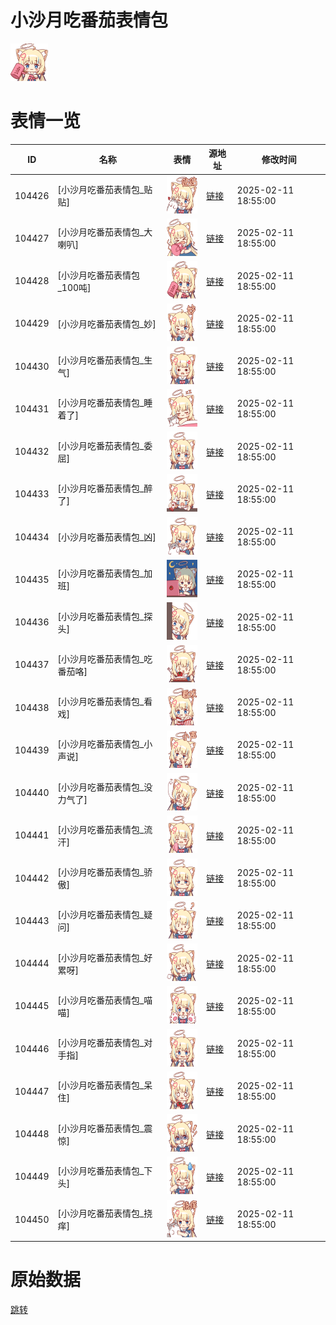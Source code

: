 # 小沙月吃番茄表情包

<img src="./cover.png" height="60" alt="cover" />

# 表情一览

|ID|名称|表情|源地址|修改时间|
|----|----|----|----|----|
|104426|[小沙月吃番茄表情包_贴贴]|<img src="./pic/104426_%5B小沙月吃番茄表情包_贴贴%5D.png" height="60" alt="贴贴"/>|[链接](https://i0.hdslb.com/bfs/garb/af3494d845da9a14d1c3ce7e6bb4231e350dd50c.png)|2025-02-11 18:55:00|
|104427|[小沙月吃番茄表情包_大喇叭]|<img src="./pic/104427_%5B小沙月吃番茄表情包_大喇叭%5D.png" height="60" alt="大喇叭"/>|[链接](https://i0.hdslb.com/bfs/garb/e89865ae911a35855d946139156275b36b7280dd.png)|2025-02-11 18:55:00|
|104428|[小沙月吃番茄表情包_100吨]|<img src="./pic/104428_%5B小沙月吃番茄表情包_100吨%5D.png" height="60" alt="100吨"/>|[链接](https://i0.hdslb.com/bfs/garb/2497c7d7eac7138f35163e20f15b2237e6e54809.png)|2025-02-11 18:55:00|
|104429|[小沙月吃番茄表情包_妙]|<img src="./pic/104429_%5B小沙月吃番茄表情包_妙%5D.png" height="60" alt="妙"/>|[链接](https://i0.hdslb.com/bfs/garb/f03a14bd83a592c6f4a00036dafeff28fd6931d3.png)|2025-02-11 18:55:00|
|104430|[小沙月吃番茄表情包_生气]|<img src="./pic/104430_%5B小沙月吃番茄表情包_生气%5D.png" height="60" alt="生气"/>|[链接](https://i0.hdslb.com/bfs/garb/824c51bb03ef12df23abea574d2bfa0dc811866f.png)|2025-02-11 18:55:00|
|104431|[小沙月吃番茄表情包_睡着了]|<img src="./pic/104431_%5B小沙月吃番茄表情包_睡着了%5D.png" height="60" alt="睡着了"/>|[链接](https://i0.hdslb.com/bfs/garb/dd7d0038ff75499f36d174d5f05e733d6990727c.png)|2025-02-11 18:55:00|
|104432|[小沙月吃番茄表情包_委屈]|<img src="./pic/104432_%5B小沙月吃番茄表情包_委屈%5D.png" height="60" alt="委屈"/>|[链接](https://i0.hdslb.com/bfs/garb/4b44842e6ed288e4b92f3f8c89459fc73e28d3e9.png)|2025-02-11 18:55:00|
|104433|[小沙月吃番茄表情包_醉了]|<img src="./pic/104433_%5B小沙月吃番茄表情包_醉了%5D.png" height="60" alt="醉了"/>|[链接](https://i0.hdslb.com/bfs/garb/1cf97fe7b87395aaa2a09fb9a6385ba5203eab05.png)|2025-02-11 18:55:00|
|104434|[小沙月吃番茄表情包_凶]|<img src="./pic/104434_%5B小沙月吃番茄表情包_凶%5D.png" height="60" alt="凶"/>|[链接](https://i0.hdslb.com/bfs/garb/8ed3285e379a942f0ae53b48191d64de06ea9e23.png)|2025-02-11 18:55:00|
|104435|[小沙月吃番茄表情包_加班]|<img src="./pic/104435_%5B小沙月吃番茄表情包_加班%5D.png" height="60" alt="加班"/>|[链接](https://i0.hdslb.com/bfs/garb/1b023e4071b166ef2f48f91b625b46529177a28f.png)|2025-02-11 18:55:00|
|104436|[小沙月吃番茄表情包_探头]|<img src="./pic/104436_%5B小沙月吃番茄表情包_探头%5D.png" height="60" alt="探头"/>|[链接](https://i0.hdslb.com/bfs/garb/3a37caa07fca0820d65b163c35db55988bcdeca1.png)|2025-02-11 18:55:00|
|104437|[小沙月吃番茄表情包_吃番茄咯]|<img src="./pic/104437_%5B小沙月吃番茄表情包_吃番茄咯%5D.png" height="60" alt="吃番茄咯"/>|[链接](https://i0.hdslb.com/bfs/garb/851960cb57777400752e74adad1a22bc64f9c7f8.png)|2025-02-11 18:55:00|
|104438|[小沙月吃番茄表情包_看戏]|<img src="./pic/104438_%5B小沙月吃番茄表情包_看戏%5D.png" height="60" alt="看戏"/>|[链接](https://i0.hdslb.com/bfs/garb/e00e721f4bd609ab6b4dcfa84d0b8feecc091de3.png)|2025-02-11 18:55:00|
|104439|[小沙月吃番茄表情包_小声说]|<img src="./pic/104439_%5B小沙月吃番茄表情包_小声说%5D.png" height="60" alt="小声说"/>|[链接](https://i0.hdslb.com/bfs/garb/0e904afefbf41c27c744e6fbbfe08d19b3ed727c.png)|2025-02-11 18:55:00|
|104440|[小沙月吃番茄表情包_没力气了]|<img src="./pic/104440_%5B小沙月吃番茄表情包_没力气了%5D.png" height="60" alt="没力气了"/>|[链接](https://i0.hdslb.com/bfs/garb/652f8620ed81553d2fddbe3b83a05498d526bc06.png)|2025-02-11 18:55:00|
|104441|[小沙月吃番茄表情包_流汗]|<img src="./pic/104441_%5B小沙月吃番茄表情包_流汗%5D.png" height="60" alt="流汗"/>|[链接](https://i0.hdslb.com/bfs/garb/7c637f97074195c93c408a33de8c8fc236aa9c68.png)|2025-02-11 18:55:00|
|104442|[小沙月吃番茄表情包_骄傲]|<img src="./pic/104442_%5B小沙月吃番茄表情包_骄傲%5D.png" height="60" alt="骄傲"/>|[链接](https://i0.hdslb.com/bfs/garb/654b744d5eae696036af86116c64ba72f694485a.png)|2025-02-11 18:55:00|
|104443|[小沙月吃番茄表情包_疑问]|<img src="./pic/104443_%5B小沙月吃番茄表情包_疑问%5D.png" height="60" alt="疑问"/>|[链接](https://i0.hdslb.com/bfs/garb/61dc6b64fd61dce3a7133c63b7b7077554f91d0d.png)|2025-02-11 18:55:00|
|104444|[小沙月吃番茄表情包_好累呀]|<img src="./pic/104444_%5B小沙月吃番茄表情包_好累呀%5D.png" height="60" alt="好累呀"/>|[链接](https://i0.hdslb.com/bfs/garb/0b6500e7e88a7f91f48b994f60d5f65664996390.png)|2025-02-11 18:55:00|
|104445|[小沙月吃番茄表情包_喵喵]|<img src="./pic/104445_%5B小沙月吃番茄表情包_喵喵%5D.png" height="60" alt="喵喵"/>|[链接](https://i0.hdslb.com/bfs/garb/a30742d4b2ec3a6fae9dec1b40538417cbd07ae2.png)|2025-02-11 18:55:00|
|104446|[小沙月吃番茄表情包_对手指]|<img src="./pic/104446_%5B小沙月吃番茄表情包_对手指%5D.png" height="60" alt="对手指"/>|[链接](https://i0.hdslb.com/bfs/garb/94e65b7089f45c4e66a96c83fca530c9d1c54c6f.png)|2025-02-11 18:55:00|
|104447|[小沙月吃番茄表情包_呆住]|<img src="./pic/104447_%5B小沙月吃番茄表情包_呆住%5D.png" height="60" alt="呆住"/>|[链接](https://i0.hdslb.com/bfs/garb/67559395e33400f5ef2ccb33de5774b89429fc7c.png)|2025-02-11 18:55:00|
|104448|[小沙月吃番茄表情包_震惊]|<img src="./pic/104448_%5B小沙月吃番茄表情包_震惊%5D.png" height="60" alt="震惊"/>|[链接](https://i0.hdslb.com/bfs/garb/73a385810f7bfd88dddc677b5266ecd0277fb823.png)|2025-02-11 18:55:00|
|104449|[小沙月吃番茄表情包_下头]|<img src="./pic/104449_%5B小沙月吃番茄表情包_下头%5D.png" height="60" alt="下头"/>|[链接](https://i0.hdslb.com/bfs/garb/e6e61dd01f5c3d78bbb8905646b2ec618dd0fc65.png)|2025-02-11 18:55:00|
|104450|[小沙月吃番茄表情包_挠痒]|<img src="./pic/104450_%5B小沙月吃番茄表情包_挠痒%5D.png" height="60" alt="挠痒"/>|[链接](https://i0.hdslb.com/bfs/garb/d03254fb948938769b7512050a85c9da3b9d618e.png)|2025-02-11 18:55:00|

# 原始数据

[跳转](./raw.json)

